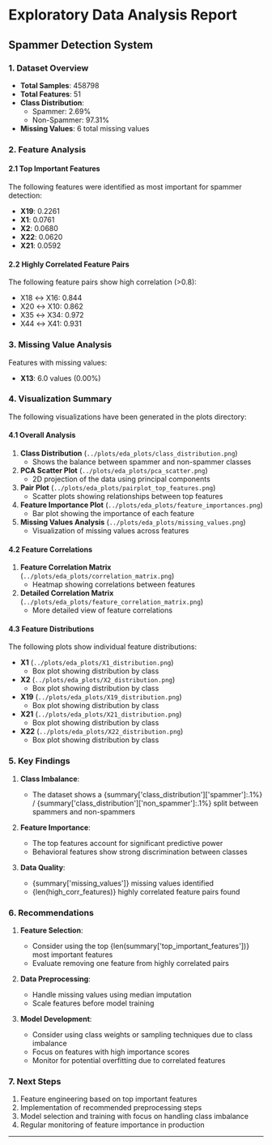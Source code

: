 # Exploratory Data Analysis Report
## Spammer Detection System

### 1. Dataset Overview
- **Total Samples**: 458798
- **Total Features**: 51
- **Class Distribution**:
  - Spammer: 2.69%
  - Non-Spammer: 97.31%
- **Missing Values**: 6 total missing values

### 2. Feature Analysis
#### 2.1 Top Important Features
The following features were identified as most important for spammer detection:
- **X19**: 0.2261
- **X1**: 0.0761
- **X2**: 0.0680
- **X22**: 0.0620
- **X21**: 0.0592

#### 2.2 Highly Correlated Feature Pairs
The following feature pairs show high correlation (>0.8):

- X18 ↔ X16: 0.844
- X20 ↔ X10: 0.862
- X35 ↔ X34: 0.972
- X44 ↔ X41: 0.931

### 3. Missing Value Analysis
Features with missing values:

- **X13**: 6.0 values (0.00%)

### 4. Visualization Summary
The following visualizations have been generated in the plots directory:

#### 4.1 Overall Analysis
1. **Class Distribution** (`../plots/eda_plots/class_distribution.png`)
   - Shows the balance between spammer and non-spammer classes
2. **PCA Scatter Plot** (`../plots/eda_plots/pca_scatter.png`)
   - 2D projection of the data using principal components
3. **Pair Plot** (`../plots/eda_plots/pairplot_top_features.png`)
   - Scatter plots showing relationships between top features
4. **Feature Importance Plot** (`../plots/eda_plots/feature_importances.png`)
   - Bar plot showing the importance of each feature
5. **Missing Values Analysis** (`../plots/eda_plots/missing_values.png`)
   - Visualization of missing values across features

#### 4.2 Feature Correlations
1. **Feature Correlation Matrix** (`../plots/eda_plots/correlation_matrix.png`)
   - Heatmap showing correlations between features
2. **Detailed Correlation Matrix** (`../plots/eda_plots/feature_correlation_matrix.png`)
   - More detailed view of feature correlations

#### 4.3 Feature Distributions
The following plots show individual feature distributions:
- **X1** (`../plots/eda_plots/X1_distribution.png`)
  - Box plot showing distribution by class
- **X2** (`../plots/eda_plots/X2_distribution.png`)
  - Box plot showing distribution by class
- **X19** (`../plots/eda_plots/X19_distribution.png`)
  - Box plot showing distribution by class
- **X21** (`../plots/eda_plots/X21_distribution.png`)
  - Box plot showing distribution by class
- **X22** (`../plots/eda_plots/X22_distribution.png`)
  - Box plot showing distribution by class

### 5. Key Findings

1. **Class Imbalance**:
   - The dataset shows a {summary['class_distribution']['spammer']:.1%} / {summary['class_distribution']['non_spammer']:.1%} split between spammers and non-spammers
   
2. **Feature Importance**:
   - The top features account for significant predictive power
   - Behavioral features show strong discrimination between classes
   
3. **Data Quality**:
   - {summary['missing_values']} missing values identified
   - {len(high_corr_features)} highly correlated feature pairs found

### 6. Recommendations

1. **Feature Selection**:
   - Consider using the top {len(summary['top_important_features'])} most important features
   - Evaluate removing one feature from highly correlated pairs
   
2. **Data Preprocessing**:
   - Handle missing values using median imputation
   - Scale features before model training
   
3. **Model Development**:
   - Consider using class weights or sampling techniques due to class imbalance
   - Focus on features with high importance scores
   - Monitor for potential overfitting due to correlated features

### 7. Next Steps

1. Feature engineering based on top important features
2. Implementation of recommended preprocessing steps
3. Model selection and training with focus on handling class imbalance
4. Regular monitoring of feature importance in production

---
